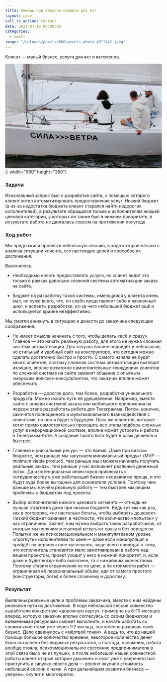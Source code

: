 ```yaml
---
title: Помощь при запуске сервиса для яхт
layout: case
call_to_action: Contact
date: 2023-07-15 00:00:00
categories:
  - small
image: "/uploads/pexels/600/pexels-photo-4911142.jpeg"
---
```


Клиент — малый бизнес, услуги для яхт и яхтсменов.

![](/uploads/pexels/960/pexels-photo-4911142.jpeg){: width="960" height="350"}

### Задача

Изначальный запрос был о разработке сайта, с помощью которого клиент хотел автоматизировать предоставление услуг. Низкий бюджет (а из-за недостатка бюджета клиент старался найти недорогих исполнителей), в результате обращался только к исполнителям низшей ценовой категории, у которых он также был в нижнем приоритете, в результате работа не двигалась совсем на протяжении полугода.

### Ход работ

Мы предложили провести небольшую сессию, в ходе которой начали с анализа ситуации клиента, его настоящих целей и способов их достижения.

Выяснилось:

* Необходимо начать предоставлять услуги, но клиент видит это только в рамках довольно сложной системы автоматизации заказа на сайте,

* Бюджет на разработку такой системы, имеющийся у клиента очень мал, но хуже всего, что, он слабо представляет себе и жизненный цикл, и аспекты разработки, из-за чего небольшой бюджет ещё и используется крайне неэффективно.

Мы смогли вникнуть в ситуацию и донести до заказчика следующие соображения:

* Не имеет смысла начинать с того, чтобы делать «всё и сразу». Главное — это начать реальную работу, для этого не нужна сложная система автоматизации. Для запуска вполне подойдёт и небольшой, но стильный и удобный сайт на конструкторе, что сегодня можно сделать достаточно быстро и просто. С самого начала не будет много клиентов, поэтому сложная система автоматизации выглядит излишне, вполне возможно самостоятельные «хождения» клиентов по сложной системе на сайте заменит общение с опытным «морским волком»-консультантом, что заказчик вполне может обеспечить.

* Разработка — дорогое дело, тем более, разработка уникального продукта. Можно искать пути её удешевления. Например, вместо сайта с онлайн системой заказа или мобильного приложения на первом этапе разработать робота для Телеграмма. Потом, конечно, захочется полноценного и мультиканального взаимодействия с клиентами, но оно и будет в будущем. Пока же клиентов, которые хотят прямо самостоятельно проходить все этапы подбора сложных услуг в информационной системе, вполне может устроить и работа в Телеграмм-боте. А создание такого бота будет в разы дешевле и быстрее.

* Главный и уникальный ресурс — это время. Даже при низком бюджете, чем раньше мы запускаем минимальный продукт (MVP — minimum viable product), тем раньше мы сможем начинать получать реальные заказы, тем раньше у нас возникнет реальный денежный поток. Да и потенциальных инвесторов привлекать к сотрудничеству в уже работающий бизнес несравнимо проще, и это будут куда более выгодные для основателя условия. Поэтому чем раньше мы начнём реальную работу — тем быстрее мы решим проблемы с бюджетом под проекты.

* Выбор исполнителей низкого ценового сегмента — отнюдь не лучшая стратегия даже при низком бюджете. Ведь тут мы как раз, как в поговорке, «не настолько богаты, чтобы выбирать дешевое». Низкий бюджет означает, в частности, что количество «попыток» у нас ограничено. Значит, нам нужно выбрать таких разработчиков, от которых мы получим желаемый результат сразу и без переделок. Попытки же на психоэмоциональном и манипулятивном уровне «прогнуть» исполнителей по цене — даже если манипуляция и пройдёт на первом этапе «успешно», чаще всего приводят к тому, что исполнитель становится мало замотивирован в работе над вашим проектом, проект уходит у него в нижний приоритет, и, если даже и будет когда-либо выполнен, то с нижайшим «качеством». Поэтому ставим ограничения не по цене, а по стоимости работ — ограничивая её первоначальный объём, идя от самого простого (конструкторы, боты) к более сложному и дорогому.

### Результат

Выявлены реальные цели и проблемы заказчика, вместе с ним найдены реальные пути их достижения. В ходе небольшой сессии совместно выработали конкретную «дорожную карту», примерно на 8-10 месяцев вперёд, которую заказчик вполне согласуясь со своим бюджетом и временными ресурсами сможет выполнить, и начать работать со своими клиентами уже через 1-2 месяца, постепенно развивая свой бизнес. Дело сдвинулось с «мёртвой точки». А ведь то, что до нашей помощи большое количество времени, некоторое количество денег было потрачено без видимых результатов, а полгода, напомним, работа вообще стояла, психоэмоциональное состояние предпринимателя в этой связи было не из лучших, а после небольшой нашей совместной работы клиент открыл «второе дыхание» и смог уже с уверенностью приступить к запуску своего дела — вполне окупило стоимость небольшой сессии с нами. А при дальнейшем развитии бизнеса — уверены, окупит и многократно.